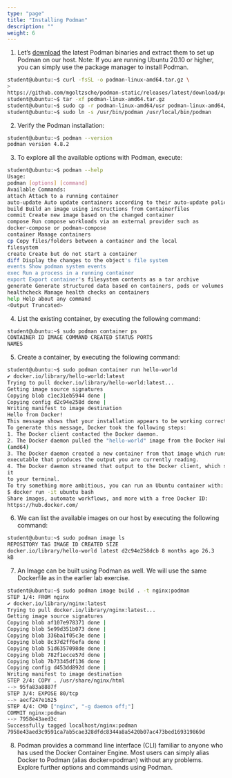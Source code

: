 ```yaml
---
type: "page"
title: "Installing Podman"
description: ""
weight: 6
---
```


1. Let’s [download](https://podman-desktop.io/downloads/) the latest Podman binaries and extract them to set up Podman on our host. Note: If you are running Ubuntu 20.10 or higher, you can simply use the package manager to install Podman.

```bash
student@ubuntu:~$ curl -fsSL -o podman-linux-amd64.tar.gz \
>
https://github.com/mgoltzsche/podman-static/releases/latest/download/podmanlinux-amd64.tar.gz
student@ubuntu:~$ tar -xf podman-linux-amd64.tar.gz
student@ubuntu:~$ sudo cp -r podman-linux-amd64/usr podman-linux-amd64/etc /
student@ubuntu:~$ sudo ln -s /usr/bin/podman /usr/local/bin/podman
```

2. Verify the Podman installation:

```bash
student@ubuntu:~$ podman --version
podman version 4.8.2
```

3. To explore all the available options with Podman, execute:

```bash
student@ubuntu:~$ podman --help
Usage:
podman [options] [command]
Available Commands:
attach Attach to a running container
auto-update Auto update containers according to their auto-update policy
build Build an image using instructions from Containerfiles
commit Create new image based on the changed container
compose Run compose workloads via an external provider such as
docker-compose or podman-compose
container Manage containers
cp Copy files/folders between a container and the local
filesystem
create Create but do not start a container
diff Display the changes to the object's file system
events Show podman system events
exec Run a process in a running container
export Export container's filesystem contents as a tar archive
generate Generate structured data based on containers, pods or volumes
healthcheck Manage health checks on containers
help Help about any command
<Output Truncated>
```

4. List the existing container, by executing the following command:

```bash
student@ubuntu:~$ sudo podman container ps
CONTAINER ID IMAGE COMMAND CREATED STATUS PORTS
NAMES
```

5. Create a container, by executing the following command:

```bash
student@ubuntu:~$ sudo podman container run hello-world
✔ docker.io/library/hello-world:latest
Trying to pull docker.io/library/hello-world:latest...
Getting image source signatures
Copying blob c1ec31eb5944 done |
Copying config d2c94e258d done |
Writing manifest to image destination
Hello from Docker!
This message shows that your installation appears to be working correctly.
To generate this message, Docker took the following steps:
1. The Docker client contacted the Docker daemon.
2. The Docker daemon pulled the "hello-world" image from the Docker Hub.
(amd64)
3. The Docker daemon created a new container from that image which runs the
executable that produces the output you are currently reading.
4. The Docker daemon streamed that output to the Docker client, which sent
it
to your terminal.
To try something more ambitious, you can run an Ubuntu container with:
$ docker run -it ubuntu bash
Share images, automate workflows, and more with a free Docker ID:
https://hub.docker.com/
```

6. We can list the available images on our host by executing the following command:

```bash
student@ubuntu:~$ sudo podman image ls
REPOSITORY TAG IMAGE ID CREATED SIZE
docker.io/library/hello-world latest d2c94e258dcb 8 months ago 26.3
kB
```

7. An Image can be built using Podman as well. We will use the same Dockerfile as in the earlier lab exercise.

```bash
student@ubuntu:~$ sudo podman image build . -t nginx:podman
STEP 1/4: FROM nginx
✔ docker.io/library/nginx:latest
Trying to pull docker.io/library/nginx:latest...
Getting image source signatures
Copying blob af107e978371 done |
Copying blob 5e99d351b073 done |
Copying blob 336ba1f05c3e done |
Copying blob 8c37d2ff6efa done |
Copying blob 51d6357098de done |
Copying blob 782f1ecce57d done |
Copying blob 7b73345df136 done |
Copying config d453dd892d done |
Writing manifest to image destination
STEP 2/4: COPY . /usr/share/nginx/html
--> 95fa83a8887f
STEP 3/4: EXPOSE 80/tcp
--> aecf247e1625
STEP 4/4: CMD ["nginx", "-g daemon off;"]
COMMIT nginx:podman
--> 7958e43aed3c
Successfully tagged localhost/nginx:podman
7958e43aed3c9591ca7ab5cae328dfdc8344a8a5420b07ac473bed169319869d
```

8. Podman provides a command line interface (CLI) familiar to anyone who has used the Docker Container Engine. Most users can simply alias Docker to Podman (alias docker=podman) without any problems. Explore further options and commands using Podman.

